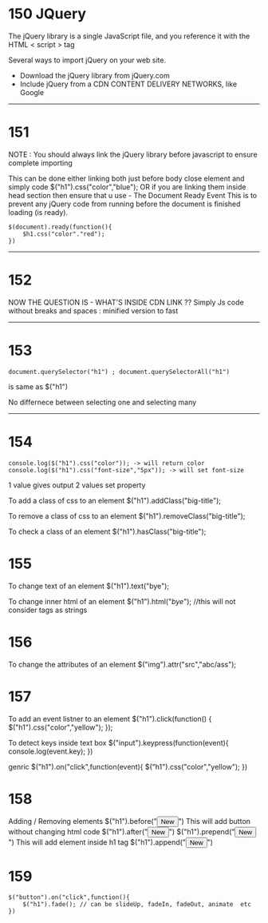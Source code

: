 # 150 JQuery

The jQuery library is a single JavaScript file, and you reference it with the HTML < script > tag

Several ways to import jQuery on your web site.
- Download the jQuery library from jQuery.com
- Include jQuery from a CDN CONTENT DELIVERY NETWORKS, like Google
<script src="https://ajax.googleapis.com/ajax/libs/jquery/3.7.0/jquery.min.js"></script>

---

# 151 

NOTE : You should always link the jQuery library before javascript to ensure complete importing

This can be done either linking both just before body close element and simply code
    $("h1").css("color","blue");
OR
if you are linking them inside head section then ensure that u use - 
The Document Ready Event
This is to prevent any jQuery code from running before the document is finished loading (is ready).

    $(document).ready(function(){
        $h1.css("color"."red"); 
    })

---

# 152

NOW THE QUESTION IS - WHAT'S INSIDE CDN LINK ?? 
Simply Js code without breaks and spaces : minified version to fast

---

# 153

    document.querySelector("h1") ; document.querySelectorAll("h1")
is same as 
    $("h1")

No differnece between selecting one and selecting many

---

# 154

    console.log($("h1").css("color")); -> will return color
    console.log($("h1").css("font-size","5px")); -> will set font-size

1 value gives output 
2 values set property 

To add a class of css to an element
    $("h1").addClass("big-title");

To remove a class of css to an element
    $("h1").removeClass("big-title");

To check a class of an element
    $("h1").hasClass("big-title");

# 155 

To change text of an element
    $("h1").text("bye");

To change inner html of an element
    $("h1").html("<i>bye</i>"); //this will not consider tags as strings

# 156

To change the attributes of an element
    $("img").attr("src","abc/ass");

# 157

To add an event listner to an element
    $("h1").click(function() {
        $("h1").css("color","yellow");
    });

To detect keys inside text box
    $("input").keypress(function(event){
        console.log(event.key);
    })

genric
    $("h1").on("click",function(event){
        $("h1").css("color","yellow");
    })

# 158 
Adding / Removing elements
    $("h1").before("<button>New</button>") This will add button without changing html code
    $("h1").after("<button>New</button>") 
    $("h1").prepend("<button>New</button>") This will add element inside h1 tag
    $("h1").append("<button>New</button>") 

# 159

    $("button").on("click",function(){
        $("h1").fade(); // can be slideUp, fadeIn, fadeOut, animate  etc
    })
   